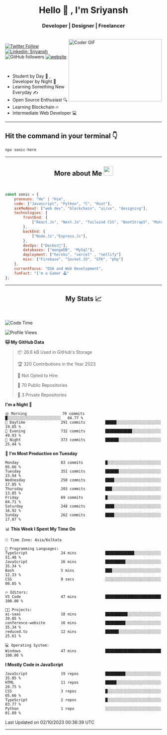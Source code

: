 
<h1 align="center">Hello  👋 , I'm Sriyansh</h1>
<h3 align="center">Developer | Designer | Freelancer </h3>
<br>
<img alt="Coder GIF" align="right" height=200 width=300 src="https://miro.medium.com/max/1360/0*7Q3yvSIv_t0ioJ-Z.gif" />

[![Twitter Follow](https://img.shields.io/twitter/follow/ShivamSriyansh?label=Follow)](https://twitter.com/intent/follow?screen_name=ShivamSriyansh)
[![Linkedin: Sriyansh](https://img.shields.io/badge/-Sriyansh-blue?style=flat-square&logo=Linkedin&logoColor=white&link=https://www.linkedin.com/in/sriyansh-shivam/)](https://www.linkedin.com/in/sriyansh-shivam/)
![GitHub followers](https://img.shields.io/github/followers/SoNiC-HeRE?label=Follow&style=social)
[![website](https://img.shields.io/badge/Website-46a2f1.svg?&style=flat-square&logo=Google-Chrome&logoColor=white&link=https://ss-portfolio.vercel.app/)](https://ss-portfolio.vercel.app/)

<br/>

- Student by Day 🌅 , Developer by Night 🌃
- Learning Something New Everyday ✍️
- Open Source Enthusiast 🔍
- Learning Blockchain 🔥
- Intermediate Web Developer 💻



<hr/>

## Hit the command in your terminal 👇
```bash
npx sonic-here
```

<hr/>
<h2 align="center">More about Me <img src="https://emojis.slackmojis.com/emojis/images/1531849430/4246/blob-sunglasses.gif?1531849430" width="30"/> </h3>
<br>

```javascript
const sonic = {
    pronouns: "He" | "Him",
    code: ["Javascript", "Python", "C", "Rust"],
    askMeAbout: ["web dev", "blockchain", "ui/ux", "designing"],
    technologies: {
        frontEnd: {
            ["React.Js", "Next.Js", "Tailwind CSS", "BootStrap5", "MaterialUI"]
        },
        backEnd: {
            ["Node.Js","Express.Js"],
        },
        devOps: ["Docker🐳"],
        databases: ["mongoDB", "MySql"],
        deployment: ["heroku", "vercel" , "netlify"]
        misc: ["Firebase", "Socket.IO", "GTK", "php"]
    },
    currentFocus: "DSA and Web Development",
    funFact: "I'm a Gamer 🕹️"
};
```
<hr/>

<h2 align="center"> My Stats 📈 </h2>
<br />

<!--START_SECTION:waka-->
![Code Time](http://img.shields.io/badge/Code%20Time-37%20hrs%203%20mins-blue)

![Profile Views](http://img.shields.io/badge/Profile%20Views-55-blue)

**🐱 My GitHub Data** 

> 📦 26.6 kB Used in GitHub's Storage 
 > 
> 🏆 320 Contributions in the Year 2023
 > 
> 🚫 Not Opted to Hire
 > 
> 📜 70 Public Repositories 
 > 
> 🔑 3 Private Repositories 
 > 
**I'm a Night 🦉** 

```text
🌞 Morning                70 commits          █░░░░░░░░░░░░░░░░░░░░░░░░   04.77 % 
🌆 Daytime                291 commits         █████░░░░░░░░░░░░░░░░░░░░   19.85 % 
🌃 Evening                732 commits         ████████████░░░░░░░░░░░░░   49.93 % 
🌙 Night                  373 commits         ██████░░░░░░░░░░░░░░░░░░░   25.44 % 
```
📅 **I'm Most Productive on Tuesday** 

```text
Monday                   83 commits          █░░░░░░░░░░░░░░░░░░░░░░░░   05.66 % 
Tuesday                  351 commits         ██████░░░░░░░░░░░░░░░░░░░   23.94 % 
Wednesday                250 commits         ████░░░░░░░░░░░░░░░░░░░░░   17.05 % 
Thursday                 203 commits         ███░░░░░░░░░░░░░░░░░░░░░░   13.85 % 
Friday                   69 commits          █░░░░░░░░░░░░░░░░░░░░░░░░   04.71 % 
Saturday                 248 commits         ████░░░░░░░░░░░░░░░░░░░░░   16.92 % 
Sunday                   262 commits         ████░░░░░░░░░░░░░░░░░░░░░   17.87 % 
```


📊 **This Week I Spent My Time On** 

```text
🕑︎ Time Zone: Asia/Kolkata

💬 Programming Languages: 
TypeScript               24 mins             █████████████░░░░░░░░░░░░   51.48 % 
JavaScript               16 mins             █████████░░░░░░░░░░░░░░░░   35.34 % 
Bash                     5 mins              ███░░░░░░░░░░░░░░░░░░░░░░   12.33 % 
CSS                      0 secs              ░░░░░░░░░░░░░░░░░░░░░░░░░   00.85 % 

🔥 Editors: 
VS Code                  47 mins             █████████████████████████   100.00 % 

🐱‍💻 Projects: 
ai-saas                  18 mins             ██████████░░░░░░░░░░░░░░░   39.05 % 
conference-website       16 mins             █████████░░░░░░░░░░░░░░░░   35.34 % 
reduced.to               12 mins             ██████░░░░░░░░░░░░░░░░░░░   25.61 % 

💻 Operating System: 
Windows                  47 mins             █████████████████████████   100.00 % 
```

**I Mostly Code in JavaScript** 

```text
JavaScript               19 repos            █████████░░░░░░░░░░░░░░░░   35.85 % 
HTML                     11 repos            █████░░░░░░░░░░░░░░░░░░░░   20.75 % 
CSS                      3 repos             █░░░░░░░░░░░░░░░░░░░░░░░░   05.66 % 
TypeScript               2 repos             █░░░░░░░░░░░░░░░░░░░░░░░░   03.77 % 
Python                   1 repo              ░░░░░░░░░░░░░░░░░░░░░░░░░   01.89 % 
```




 Last Updated on 02/10/2023 00:36:39 UTC
<!--END_SECTION:waka-->
<hr />
